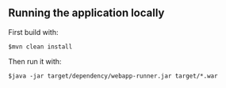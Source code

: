 ## Running the application locally

First build with:

    $mvn clean install

Then run it with:

    $java -jar target/dependency/webapp-runner.jar target/*.war

